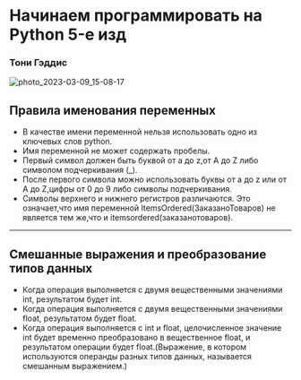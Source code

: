 # Начинаем программировать на Python 5-е изд 
### Тони Гэддис
![photo_2023-03-09_15-08-17](https://user-images.githubusercontent.com/111687835/224019242-f9feafec-e97c-4e47-81dd-5bf974318ee6.jpg)

## Правила именования переменных

- В качестве имени переменной нельзя использовать одно из ключевых слов python.
- Имя переменной не может содержать пробелы.
- Первый символ должен быть буквой от a до z,от A до Z либо символом подчеркивания (_).
- После первого символа можно использовать буквы от a до z или от A до Z,цифры от 0 до 9 либо символы подчеркивания.
- Символы верхнего и нижнего регистров различаются. Это означает,что имя переменной ItemsOrdered(ЗаказаноТоваров) не является тем же,что и itemsordered(заказанотоваров).
 ---

## Смешанные выражения и преобразование типов данных

- Когда операция выполняется с двумя вещественными значениями int, результатом будет int.
- Когда операция выполняется с двумя вещественными значениями float, результатом будет float.
- Когда операция выполняется с int и float, целочисленное значение int будет временно преобразовано в вещественное float, и результатом операции будет float.(Выражение, в котором используются операнды разных типов данных, называется смешанным выражением.)
